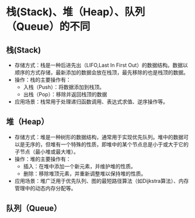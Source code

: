 # 栈(Stack)、堆（Heap）、队列（Queue）的不同
## 栈(Stack)
* 存储方式：栈是一种后进先出（LIFO,Last In First Out）的数据结构。数据以顺序的方式存储，最新添加的数据会放在栈顶，最先移除的也是栈顶的数据。  
* 操作：栈的主要操作有：</br>
  * 入栈（Push）：将数据添加到栈顶。 
  * 出栈（Pop）：移除并返回栈顶的数据 
* 应用场景：栈常用于处理递归函数调用、表达式求值、逆序操作等。 
## 堆（Heap）
* 存储方式：堆是一种树形的数据结构，通常用于实现优先队列。堆中的数据可以是无序的，但堆有一个特殊的性质，即堆中的某个节点总是小于或大于它的子节点（最小堆或最大堆）。 
* 操作：堆的主要操作有：
  * 插入：在堆中添加一个新元素，并维护堆的性质。
  * 删除：移除堆顶元素，并重新调整堆以保持堆的性质。
* 应用场景：堆广泛用于优先队列、图的最短路径算法（如Dijkstra算法）、内存管理中的动态内存分配等。
## 队列（Queue）
